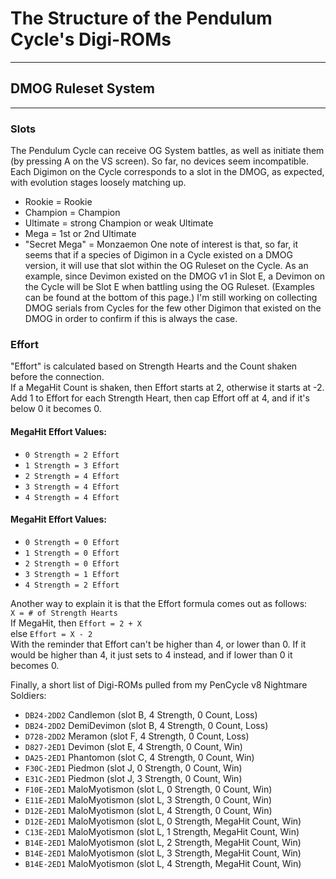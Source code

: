 # The Structure of the Pendulum Cycle's Digi-ROMs
-----
## DMOG Ruleset System
-----
### Slots  
The Pendulum Cycle can receive OG System battles, as well as initiate them (by pressing A on the VS screen). So far, no devices seem incompatible.  
Each Digimon on the Cycle corresponds to a slot in the DMOG, as expected, with evolution stages loosely matching up.
- Rookie = Rookie
- Champion = Champion
- Ultimate = strong Champion or weak Ultimate
- Mega = 1st or 2nd Ultimate
- "Secret Mega" = Monzaemon
One note of interest is that, so far, it seems that if a species of Digimon in a Cycle existed on a DMOG version, it will use that slot within the OG Ruleset on the Cycle. As an example, since Devimon existed on the DMOG v1 in Slot E, a Devimon on the Cycle will be Slot E when battling using the OG Ruleset. (Examples can be found at the bottom of this page.) I'm still working on collecting DMOG serials from Cycles for the few other Digimon that existed on the DMOG in order to confirm if this is always the case.

### Effort  
"Effort" is calculated based on Strength Hearts and the Count shaken before the connection.  
If a MegaHit Count is shaken, then Effort starts at 2, otherwise it starts at -2.  
Add 1 to Effort for each Strength Heart, then cap Effort off at 4, and if it's below 0 it becomes 0.

#### MegaHit Effort Values:
- `0 Strength = 2 Effort`
- `1 Strength = 3 Effort`
- `2 Strength = 4 Effort`
- `3 Strength = 4 Effort`
- `4 Strength = 4 Effort`

#### MegaHit Effort Values:
- `0 Strength = 0 Effort`
- `1 Strength = 0 Effort`
- `2 Strength = 0 Effort`
- `3 Strength = 1 Effort`
- `4 Strength = 2 Effort`

Another way to explain it is that the Effort formula comes out as follows:  
`X = # of Strength Hearts`  
If MegaHit, then `Effort = 2 + X`  
    else `Effort = X - 2`  
With the reminder that Effort can't be higher than 4, or lower than 0. If it would be higher than 4, it just sets to 4 instead, and if lower than 0 it becomes 0.

Finally, a short list of Digi-ROMs pulled from my PenCycle v8 Nightmare Soldiers:
- `DB24-2DD2` Candlemon (slot B, 4 Strength, 0 Count, Loss)
- `DB24-2DD2` DemiDevimon (slot B, 4 Strength, 0 Count, Loss)
- `D728-2DD2` Meramon (slot F, 4 Strength, 0 Count, Loss)
- `D827-2ED1` Devimon (slot E, 4 Strength, 0 Count, Win)
- `DA25-2ED1` Phantomon (slot C, 4 Strength, 0 Count, Win)
- `F30C-2ED1` Piedmon (slot J, 0 Strength, 0 Count, Win)
- `E31C-2ED1` Piedmon (slot J, 3 Strength, 0 Count, Win)
- `F10E-2ED1` MaloMyotismon (slot L, 0 Strength, 0 Count, Win)
- `E11E-2ED1` MaloMyotismon (slot L, 3 Strength, 0 Count, Win)
- `D12E-2ED1` MaloMyotismon (slot L, 4 Strength, 0 Count, Win)
- `D12E-2ED1` MaloMyotismon (slot L, 0 Strength, MegaHit Count, Win)
- `C13E-2ED1` MaloMyotismon (slot L, 1 Strength, MegaHit Count, Win)
- `B14E-2ED1` MaloMyotismon (slot L, 2 Strength, MegaHit Count, Win)
- `B14E-2ED1` MaloMyotismon (slot L, 3 Strength, MegaHit Count, Win)
- `B14E-2ED1` MaloMyotismon (slot L, 4 Strength, MegaHit Count, Win)
